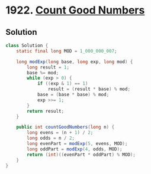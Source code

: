 # 1922. [Count Good Numbers](https://leetcode.com/problems/count-good-numbers/description/?envType=daily-question&envId=2025-04-13)

## Solution

```java
class Solution {
    static final long MOD = 1_000_000_007;

    long modExp(long base, long exp, long mod) {
        long result = 1;
        base %= mod;
        while (exp > 0) {
            if ((exp & 1) == 1)
                result = (result * base) % mod;
            base = (base * base) % mod;
            exp >>= 1;
        }
        return result;
    }

    public int countGoodNumbers(long n) {
        long evens = (n + 1) / 2;
        long odds = n / 2;
        long evenPart = modExp(5, evens, MOD);
        long oddPart = modExp(4, odds, MOD);
        return (int)((evenPart * oddPart) % MOD);
    }
}
```
